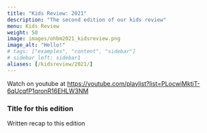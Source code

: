 ```yaml
---
title: "Kids Review: 2021"
description: "The second edition of our kids review"
menu: Kids Review
weight: 50
image: images/ohbm2021_kidsreview.png
image_alt: "Hello!"
# tags: ["examples", "content", "sidebar"]
# sidebar_left: sidebar1
aliases: [/kidsreview/2021/]
---
```


Watch on youtube at https://youtube.com/playlist?list=PLocwiMktiT-6qUcqfP1qronR16EHLW3NM

### Title for this edition
Written recap to this edition
